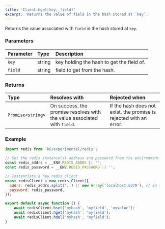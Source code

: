 ```yaml
---
title: 'Client.hget(key, field)'
excerpt: 'Returns the value of field in the hash stored at `key`.'
---
```


Returns the value associated with `field` in the hash stored at `key`.

### Parameters

| Parameter | Type   | Description                               |
| :-------- | :----- | :---------------------------------------- |
| `key`     | string | key holding the hash to get the field of. |
| `field`   | string | field to get from the hash.               |


### Returns

| Type              | Resolves with                                                            | Rejected when                                                      |
| :---------------- | :----------------------------------------------------------------------- | :----------------------------------------------------------------- |
| `Promise<string>` | On success, the promise resolves with the value associated with `field`. | If the hash does not exist, the promise is rejected with an error. |

### Example

<CodeGroup labels={[]}>

```javascript
import redis from 'k6/experimental/redis';

// Get the redis instance(s) address and password from the environment
const redis_addrs = __ENV.REDIS_ADDRS || '';
const redis_password = __ENV.REDIS_PASSWORD || '';

// Instantiate a new redis client
const redisClient = new redis.Client({
  addrs: redis_addrs.split(',') || new Array('localhost:6379'), // in the form of 'host:port', separated by commas
  password: redis_password,
});

export default async function () {
    await redisClient.hset('myhash', 'myfield', 'myvalue');
    await redisClient.hget('myhash', 'myfield');
    await redisClient.hdel('myhash', 'myfield');
}
```

</CodeGroup>